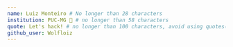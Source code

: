 ```yaml
---
name: Luiz Monteiro # No longer than 28 characters
institution: PUC-MG 🚩 # no longer than 58 characters
quote: Let's hack! # no longer than 100 characters, avoid using quotes(") to guarantee the format remains the same.
github_user: Wolfloiz
---
```

